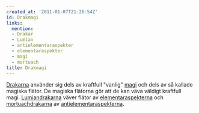 ```yaml
---
created_at: '2011-01-07T21:26:54Z'
id: Drakmagi
links:
  mention:
  - Drakar
  - Lumian
  - antielementaraspekter
  - elementaraspekter
  - magi
  - mortuach
title: Drakmagi
---
```


[Drakarna] använder sig dels av kraftfull "vanlig" [magi] och dels av så kallade magiska flätor. De
magiska flätorna gör att de kan väva väldigt kraftfull magi. [Lumiandrakarna] väver flätor av
[elementaraspekterna] och [mortuachdrakarna] av [antielementaraspekterna].

  [Drakarna]: Drakar
  [magi]: magi
  [Lumiandrakarna]: Lumian
  [elementaraspekterna]: elementaraspekter
  [mortuachdrakarna]: mortuach
  [antielementaraspekterna]: antielementaraspekter